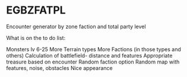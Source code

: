 # EGBZFATPL
Encounter generator by zone faction and total party level

What is on the to do list: 

Monsters lv 6-25
More Terrain types
More Factions (in those types and others)
Calculation of battlefield- distance and features 
Appropriate treasure based on encounter
Random faction option
Random map with features, noise, obstacles
Nice appearance
